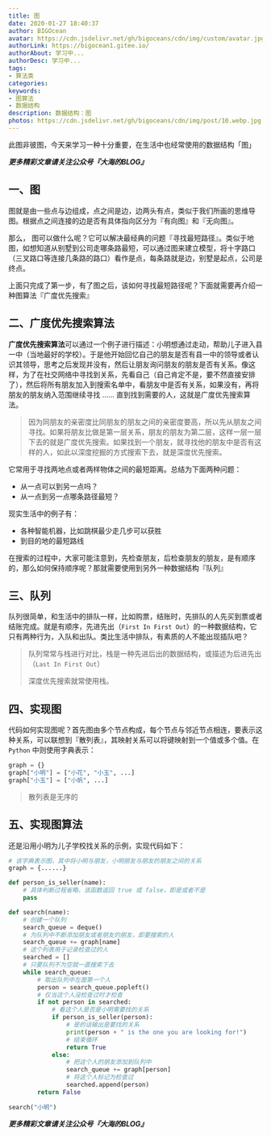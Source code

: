 ```yaml
---
title: 图
date: 2020-01-27 18:40:37
author: BIGOcean
avatar: https://cdn.jsdelivr.net/gh/bigoceans/cdn/img/custom/avatar.jpg
authorLink: https://bigocean1.gitee.io/ 
authorAbout: 学习中... 
authorDesc: 学习中...
tags:
- 算法类
categories:
keywords: 
- 图算法
- 数据结构
description: 数据结构：图
photos: https://cdn.jsdelivr.net/gh/bigoceans/cdn/img/post/10.webp.jpg
---
```


此图非彼图，今天来学习一种十分重要，在生活中也经常使用的数据结构「图」


***更多精彩文章请关注公众号『大海的BLOG』***

## 一、图

图就是由一些点与边组成，点之间是边，边两头有点，类似于我们所画的思维导图。根据点之间连接的边是否有具体指向区分为『有向图』和『无向图』。


那么，
图可以做什么呢？它可以解决最经典的问题『寻找最短路径』。类似于地图，如想知道从别墅到公司走哪条路最短，可以通过图来建立模型，将十字路口（三叉路口等连接几条路的路口）看作是点，每条路就是边，别墅是起点，公司是终点。

上面只完成了第一步，有了图之后，该如何寻找最短路径呢？下面就需要再介绍一种图算法『广度优先搜索』

## 二、广度优先搜索算法

**广度优先搜索算法**可以通过一个例子进行描述：小明想通过走动，帮助儿子进入县一中（当地最好的学校）。于是他开始回忆自己的朋友是否有县一中的领导或者认识其领导，思考之后发现并没有，然后让朋友询问朋友的朋友是否有关系。像这样，为了在社交网络中寻找到关系，先看自己（自己肯定不是，要不然直接安排了），然后将所有朋友加入到搜索名单中，看朋友中是否有关系，如果没有，再将朋友的朋友纳入范围继续寻找 ...... 直到找到需要的人，这就是广度优先搜索算法。

> 因为同朋友的亲密度比同朋友的朋友之间的亲密度要高，所以先从朋友之间寻找。如果将朋友比做是第一层关系，朋友的朋友为第二层，这样一层一层下去的就是广度优先搜索。如果找到一个朋友，就寻找他的朋友中是否有这样的人，如此以深度挖掘的方式搜索下去，就是深度优先搜索。

它常用于寻找两地点或者两样物体之间的最短距离。总结为下面两种问题：

* 从一点可以到另一点吗？
* 从一点到另一点哪条路径最短？

现实生活中的例子有：

* 各种智能机器，比如跳棋最少走几步可以获胜
* 到目的地的最短路线

在搜索的过程中，大家可能注意到，先检查朋友，后检查朋友的朋友，是有顺序的，那么如何保持顺序呢？那就需要使用到另外一种数据结构『队列』

## 三、队列

队列很简单，和生活中的排队一样，比如购票，结账时，先排队的人先买到票或者结账完成。就是有顺序，先进先出（`First In First Out`）的一种数据结构，它只有两种行为，入队和出队。类比生活中排队，有素质的人不能出现插队吧？

> 队列常常与栈进行对比，栈是一种先进后出的数据结构，或描述为后进先出（`Last In First Out`）
>
> 深度优先搜索就常使用栈。

## 四、实现图

代码如何实现图呢？首先图由多个节点构成，每个节点与邻近节点相连，要表示这种关系，可以联想到『散列表』，其映射关系可以将键映射到一个值或多个值。在 `Python` 中则使用字典表示：

```python
graph = {}
graph["小明"] = ["小花", "小玉", ...]
graph["小玉"] = ["小帆", ...]
```

> 散列表是无序的

## 五、实现图算法

还是沿用小明为儿子学校找关系的示例，实现代码如下：

```python
# 该字典表示图，其中将小明与朋友，小明朋友与朋友的朋友之间的关系
graph = {......}

def person_is_seller(name):
    # 具体判断过程省略，该函数返回 true 或 false，即是或者不是
    pass

def search(name):
    # 创建一个队列
    search_queue = deque() 
    # 为队列中不断添加朋友或者朋友的朋友，即要搜索的人
    search_queue += graph[name] 
    # 这个列表用于记录检查过的人
    searched = []
    # 只要队列不为空就一直搜索下去
    while search_queue:
        # 取出队列中左面第一个人
        person = search_queue.popleft() 
        # 仅当这个人没检查过时才检查
        if not person in searched:
            # 看这个人是否是小明需要找的关系
            if person_is_seller(person):
              	# 是的话输出是要找的关系
                print(person + " is the one you are looking for!")
                # 结束循环
                return True
            else:
              	# 把这个人的朋友添加到队列中
              	search_queue += graph[person] 
                # 将这个人标记为检查过
                searched.append(person)
		return False
  
search("小明")
```



***更多精彩文章请关注公众号『大海的BLOG』***